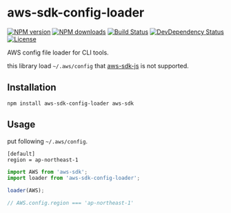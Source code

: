 # aws-sdk-config-loader

[![NPM version][npm-image]][npm-url]
[![NPM downloads][npm-download-image]][npm-download-url]
[![Build Status][travis-image]][travis-url]
[![DevDependency Status][daviddm-dev-image]][daviddm-dev-url]
[![License][license-image]][license-url]

AWS config file loader for CLI tools.

this library load `~/.aws/config` that [aws-sdk-js](https://github.com/aws/aws-sdk-js) is not supported.


## Installation

```
npm install aws-sdk-config-loader aws-sdk
```


## Usage

put following `~/.aws/config`.

```
[default]
region = ap-northeast-1
```


```javascript
import AWS from 'aws-sdk';
import loader from 'aws-sdk-config-loader';

loader(AWS);

// AWS.config.region === 'ap-northeast-1'
```


[npm-url]: https://www.npmjs.com/package/aws-sdk-config-loader
[npm-image]: https://img.shields.io/npm/v/aws-sdk-config-loader.svg
[npm-download-url]: https://www.npmjs.com/package/aws-sdk-config-loader
[npm-download-image]: https://img.shields.io/npm/dm/aws-sdk-config-loader.svg
[travis-url]: https://travis-ci.org/moqada/aws-sdk-config-loader
[travis-image]: https://img.shields.io/travis/moqada/aws-sdk-config-loader.svg
[daviddm-dev-url]: https://david-dm.org/moqada/aws-sdk-config-loader#info=devDependencies
[daviddm-dev-image]: https://img.shields.io/david/dev/moqada/aws-sdk-config-loader.svg
[license-url]: http://opensource.org/licenses/MIT
[license-image]: https://img.shields.io/npm/l/aws-sdk-config-loader.svg
